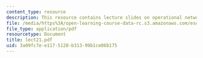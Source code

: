 ```yaml
---
content_type: resource
description: This resource contains lecture slides on operational network analysis.
file: /media/https%3A/open-learning-course-data-rc.s3.amazonaws.com/esd-260j-logistics-systems-fall-2006/3a09fc7ee1175120b31399b1ce06b175_lect21.pdf
file_type: application/pdf
resourcetype: Document
title: lect21.pdf
uid: 3a09fc7e-e117-5120-b313-99b1ce06b175
---
```

